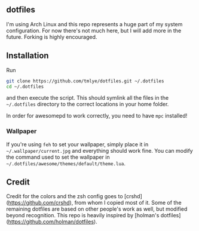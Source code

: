 ## dotfiles

I'm using Arch Linux and this repo represents a huge part of my system configuration.
For now there's not much here, but I will add more in the future.
Forking is highly encouraged.

## Installation

Run
```sh
git clone https://github.com/tmlye/dotfiles.git ~/.dotfiles
cd ~/.dotfiles
```
and then execute the script. This should symlink all the files in the `~/.dotfiles` directory to the correct
locations in your home folder.

In order for awesomepd to work correctly, you need to have `mpc` installed!

### Wallpaper

If you're using `feh` to set your wallpaper, simply place it in `~/.wallpaper/current.jpg` and everything should work fine.
You can modify the command used to set the wallpaper in `~/.dotfiles/awesome/themes/default/theme.lua`.

## Credit

Credit for the colors and the zsh config goes to [crshd] (https://github.com/crshd), from whom I copied most of it.
Some of the remaining dotfiles are based on other people's work as well, but modified beyond recognition.
This repo is heavily inspired by [holman's dotfiles] (https://github.com/holman/dotfiles).

